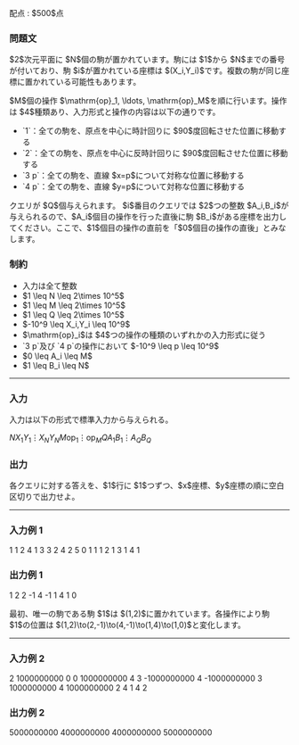 
<div>

<span>

<span>

<p>
配点 : $500$点
</p>

<div>

<section>

### **問題文**

<p>
$2$次元平面に $N$個の駒が置かれています。駒には $1$から $N$までの番号が付いており、駒 $i$が置かれている座標は $(X_i,Y_i)$です。複数の駒が同じ座標に置かれている可能性もあります。  
</p>

<p>
$M$個の操作 $\mathrm{op}_1, \ldots, \mathrm{op}_M$を順に行います。操作は $4$種類あり、入力形式と操作の内容は以下の通りです。
</p>

<ul>

<li>
`1`：全ての駒を、原点を中心に時計回りに $90$度回転させた位置に移動する
</li>

<li>
`2`：全ての駒を、原点を中心に反時計回りに $90$度回転させた位置に移動する
</li>

<li>
`3 p`：全ての駒を、直線 $x=p$について対称な位置に移動する
</li>

<li>
`4 p`：全ての駒を、直線 $y=p$について対称な位置に移動する
</li>

</ul>

<p>
クエリが $Q$個与えられます。 $i$番目のクエリでは $2$つの整数 $A_i,B_i$が与えられるので、$A_i$個目の操作を行った直後に駒 $B_i$がある座標を出力してください。ここで、$1$個目の操作の直前を「$0$個目の操作の直後」とみなします。  
</p>

</section>

</div>

<div>

<section>

### **制約**

<ul>

<li>
入力は全て整数
</li>

<li>
$1 \leq N \leq 2\times 10^5$
</li>

<li>
$1 \leq M \leq 2\times 10^5$
</li>

<li>
$1 \leq Q \leq 2\times 10^5$
</li>

<li>
$-10^9 \leq X_i,Y_i \leq 10^9$
</li>

<li>
$\mathrm{op}_i$は $4$つの操作の種類のいずれかの入力形式に従う
</li>

<li>
`3 p`及び `4 p`の操作において $-10^9 \leq p \leq 10^9$
</li>

<li>
$0 \leq A_i \leq M$
</li>

<li>
$1 \leq B_i \leq N$
</li>

</ul>

</section>

</div>

---

<div>

<div>

<section>

### **入力**

<p>
入力は以下の形式で標準入力から与えられる。
</p>

<div>

$N$$X_1$$Y_1$$\vdots$$X_N$$Y_N$$M$$\mathrm{op}_1$$\vdots$$\mathrm{op}_M$$Q$$A_1$$B_1$$\vdots$$A_Q$$B_Q$
</div>

</section>

</div>

<div>

<section>

### **出力**

<p>
各クエリに対する答えを、$1$行に $1$つずつ、$x$座標、$y$座標の順に空白区切りで出力せよ。
</p>

</section>

</div>

</div>

---

<div>

<section>

### **入力例 1**

<div>

1
1 2
4
1
3 3
2
4 2
5
0 1
1 1
2 1
3 1
4 1

</div>

</section>

</div>

<div>

<section>

### **出力例 1**

<div>

1 2
2 -1
4 -1
1 4
1 0

</div>

<p>
最初、唯一の駒である駒 $1$は $(1,2)$に置かれています。各操作により駒 $1$の位置は $(1,2)\to(2,-1)\to(4,-1)\to(1,4)\to(1,0)$と変化します。
</p>

</section>

</div>

---

<div>

<section>

### **入力例 2**

<div>

2
1000000000 0
0 1000000000
4
3 -1000000000
4 -1000000000
3 1000000000
4 1000000000
2
4 1
4 2

</div>

</section>

</div>

<div>

<section>

### **出力例 2**

<div>

5000000000 4000000000
4000000000 5000000000

</div>

</section>

</div>

</span>

</span>

</div>
